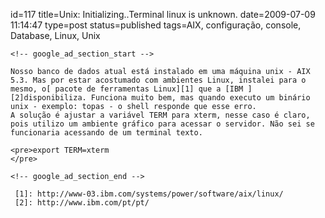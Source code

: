 id=117
title=Unix: Initializing..Terminal linux is unknown. 
date=2009-07-09 11:14:47
type=post
status=published
tags=AIX, configuração, console, Database, Linux, Unix
~~~~~~
<!-- google_ad_section_start -->

Nosso banco de dados atual está instalado em uma máquina unix - AIX 5.3. Mas por estar acostumado com ambientes Linux, instalei para o mesmo, o[ pacote de ferramentas Linux][1] que a [IBM ][2]disponibiliza. Funciona muito bem, mas quando executo um binário unix - exemplo: topas - o shell responde que esse erro.  
A solução é ajustar a variável TERM para xterm, nesse caso é claro, pois utilizo um ambiente gráfico para acessar o servidor. Não sei se funcionaria acessando de um terminal texto.

<pre>export TERM=xterm
</pre>

<!-- google_ad_section_end -->

 [1]: http://www-03.ibm.com/systems/power/software/aix/linux/
 [2]: http://www.ibm.com/pt/pt/